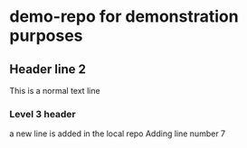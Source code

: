 # demo-repo for demonstration purposes
## Header line 2
This is a normal text line

### Level 3 header
a new line is added in the local repo
Adding line number 7
